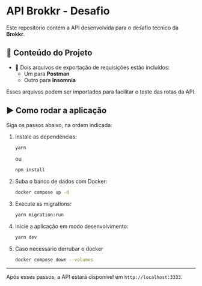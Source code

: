 
# API Brokkr - Desafio

Este repositório contém a API desenvolvida para o desafio técnico da **Brokkr**.

## 📂 Conteúdo do Projeto

- 🔄 Dois arquivos de exportação de requisições estão incluídos:
  - Um para **Postman**
  - Outro para **Insomnia**

Esses arquivos podem ser importados para facilitar o teste das rotas da API.

## ▶️ Como rodar a aplicação

Siga os passos abaixo, na ordem indicada:

1. Instale as dependências:
   ```bash
   yarn
   ```
   ou
   ```bash
   npm install
   ```

2. Suba o banco de dados com Docker:
   ```bash
   docker compose up -d
   ```

3. Execute as migrations:
   ```bash
   yarn migration:run
   ```

4. Inicie a aplicação em modo desenvolvimento:
   ```bash
   yarn dev
   ```

5. Caso necessário derrubar o docker
   ```bash
   docker compose down --volumes
   ```

---

Após esses passos, a API estará disponível em `http://localhost:3333`.
